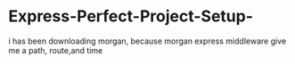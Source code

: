 # Express-Perfect-Project-Setup-
i has been downloading morgan, because morgan express middleware give me a path, route,and time
